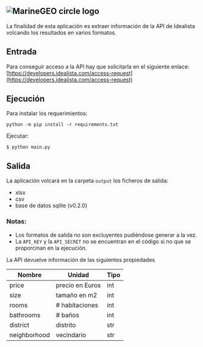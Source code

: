 ## ![MarineGEO circle logo](https://img.europapress.es/fotoweb/fotonoticia_20220118143634_1200.jpg)

La finalidad de esta aplicación es extraer información de la API de Idealista volcando los resultados en varios formatos. 



## Entrada

Para conseguir acceso a la API hay que solicitarla en el siguiente enlace: [https://developers.idealista.com/access-request](https://developers.idealista.com/access-request)

## Ejecución

Para instalar los requerimientos:
```
python -m pip install -r requirements.txt
```

Ejecutar:
```
$ python main.py
```

## Salida

La aplicación volcará en la carpeta `output` los ficheros de salida:
*   xlsx
*   csv
*   base de datos sqlite (v0.2.0)

### Notas: 

*   Los formatos de salida no son excluyentes pudiéndose generar a la vez.
*   La `API_KEY` y la `API_SECRET` no se encuentran en el código si no que se proporcinan en la ejecución.

La API devuelve información de las siguientes propiedades 

| Nombre | Unidad | Tipo |
| --- | --- | --- |
| price | precio en Euros | int |
| size | tamaño en m2 | int |
| rooms | # habitaciones | int |
| bathrooms | # baños | int |
| district | distrito | str |
| neighborhood | vecindario | str |